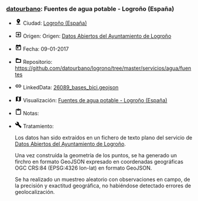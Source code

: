 ### [datourbano](https://github.com/datourbano): Fuentes de agua potable - Logroño (España)

* ![](https://raw.githubusercontent.com/datourbano/simbologia/master/_/ubicacion_18.png) Ciudad: [Logroño (España)](https://datourbano.github.io/logrono)
* ![](https://raw.githubusercontent.com/datourbano/simbologia/master/_/origen_18.png) Origen: Origen: [Datos Abiertos del Ayuntamiento de Logroño](http://www.xn--logroo-0wa.es/wps/portal/web/inicio/especiales/fiware/!ut/p/c4/04_SB8K8xLLM9MSSzPy8xBz9CP0os_hAc9NQf293QwMDFyB29PT2sDAyMzQ28DbTL8h2VAQA_QzA3Q!!/?WCM_GLOBAL_CONTEXT=/web_es/logrono/especiales/fiware)
* ![](https://raw.githubusercontent.com/datourbano/simbologia/master/_/calendario_18.png) Fecha: 09-01-2017
* ![](https://raw.githubusercontent.com/datourbano/simbologia/master/_/carpeta_18.png) Repositorio: https://github.com/datourbano/logrono/tree/master/servicios/agua/fuentes
* ![](https://raw.githubusercontent.com/datourbano/simbologia/master/_/enlace_18.png) LinkedData: [26089_bases_bici.geojson](https://raw.githubusercontent.com/datourbano/logrono/master/servicios/agua/fuentes/26089_fuentes_agua_potable.geojson)
* ![](https://raw.githubusercontent.com/datourbano/simbologia/master/_/mapa_18.png) Visualización: [Fuentes de agua potable - Logroño (España)](https://datourbano.github.io/logrono/servicios/agua/fuentes/26089_fuentes_agua_potable)
* ![](https://raw.githubusercontent.com/datourbano/simbologia/master/_/notas_18.png) Notas:
* ![](https://raw.githubusercontent.com/datourbano/simbologia/master/_/herramienta_18.png) Tratamiento:
 
  Los datos han sido extraídos en un fichero de texto plano del servicio de [Datos Abiertos del Ayuntamiento de Logroño](http://www.xn--logroo-0wa.es/wps/portal/web/inicio/especiales/fiware/!ut/p/c4/04_SB8K8xLLM9MSSzPy8xBz9CP0os_hAc9NQf293QwMDFyB29PT2sDAyMzQ28DbTL8h2VAQA_QzA3Q!!/?WCM_GLOBAL_CONTEXT=/web_es/logrono/especiales/fiware).

  Una vez construída la geometría de los puntos, se ha generado un firchro en formato GeoJSON expresado en coordenadas geográficas OGC CRS:84 (EPSG:4326 lon-lat) en formato GeoJSON.

  Se ha realizado un muestreo aleatorio con observaciones en campo, de la precisión y exactitud geográfica, no habiéndose detectado errores de geolocalización.
